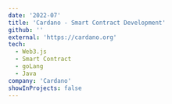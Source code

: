 ```yaml
---
date: '2022-07'
title: 'Cardano - Smart Contract Development'
github: ''
external: 'https://cardano.org'
tech:
  - Web3.js
  - Smart Contract
  - goLang
  - Java
company: 'Cardano'
showInProjects: false
---
```

